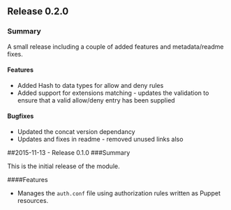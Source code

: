 ## Release 0.2.0
### Summary

A small release including a couple of added features and metadata/readme fixes.

#### Features
* Added Hash to data types for allow and deny rules
* Added support for extensions matching - updates the validation to ensure that a valid allow/deny entry has been supplied

#### Bugfixes
* Updated the concat version dependancy
* Updates and fixes in readme - removed unused links also

##2015-11-13 - Release 0.1.0
###Summary

This is the initial release of the module.

####Features
* Manages the `auth.conf` file using authorization rules written as Puppet resources.
